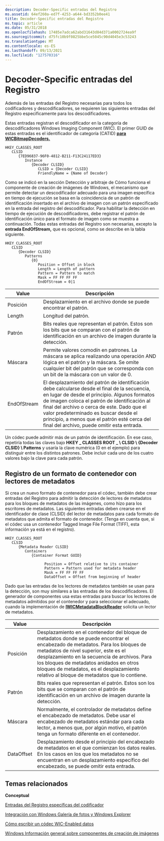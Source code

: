 ```yaml
---
description: Decoder-Specific entradas del Registro
ms.assetid: 64ef260a-ed7f-4253-a644-bd3352b0ee41
title: Decoder-Specific entradas del Registro
ms.topic: article
ms.date: 05/31/2018
ms.openlocfilehash: 17485e7adca62abd31643d84d371a0002724ea9f
ms.sourcegitcommit: d75fc10b9f0825bbe5ce5045c90d4045e3c53243
ms.translationtype: MT
ms.contentlocale: es-ES
ms.lasthandoff: 09/13/2021
ms.locfileid: "127570316"
---
```

# <a name="decoder-specific-registry-entries"></a>Decoder-Specific entradas del Registro


Además de las entradas del Registro necesarias para todos los codificadores y descodificadores, se requieren las siguientes entradas del Registro específicamente para los descodificadores.

Estas entradas registran el descodificador en la categoría de descodificadores Windows Imaging Component (WIC). El primer GUID de estas entradas es el identificador de categoría (CATID) [**para WICBitmapDecoders.**](/windows/desktop/api/Wincodec/nn-wincodec-iwicbitmapdecoder)

```
HKEY_CLASSES_ROOT
   CLSID
      {7ED96837-96F0-4812-B211-F13C24117ED3}
         Instance
            {Decoder CLSID}
               CLSID = {Decoder CLSID}
               FriendlyName = {Name of Decoder}
```

Como se [](-wic-howwicworks.md) indicó en la sección Detección y arbitraje de Cómo funciona el componente de creación de imágenes de Windows, el mecanismo que permite detectar un descodificador adecuado para una imagen específica en tiempo de ejecución se basa en la coincidencia de un patrón de identificación insertado en el archivo de imagen con un patrón especificado en la entrada del registro del descodificador. Para habilitar la detección en tiempo de ejecución de descodificadores, debe registrar el patrón de identificación único para el formato de imagen como se muestra a continuación. Todas estas entradas del Registro son necesarias, excepto la **entrada EndOfStream,** que es opcional, como se describe en la tabla siguiente.

```
HKEY_CLASSES_ROOT
   CLSID
      {Decoder CLSID}
         Patterns
            {0}
               Position = Offset in block
               Length = Length of pattern
               Pattern = Pattern to match
               Mask = FF FF FF FF
               EndOfStream = 0|1
```



| Value       | Descripción                                                                                                                                                                                                                                                                                                                     |
|-------------|---------------------------------------------------------------------------------------------------------------------------------------------------------------------------------------------------------------------------------------------------------------------------------------------------------------------------------|
| Posición    | Desplazamiento en el archivo donde se puede encontrar el patrón.                                                                                                                                                                                                                                                                        |
| Length      | Longitud del patrón.                                                                                                                                                                                                                                                                                                      |
| Patrón     | Bits reales que representan el patrón. Estos son los bits que se comparan con el patrón de identificación en un archivo de imagen durante la detección.                                                                                                                                                                                |
| Máscara        | Permite valores comodín en patrones. La máscara se aplica realizando una operación AND lógica en el patrón y la máscara. Se omite cualquier bit del patrón que se corresponda con un bit de la máscara con un valor de 0.                                                                                                       |
| EndOfStream | El desplazamiento del patrón de identificación debe calcularse desde el final de la secuencia, en lugar de desde el principio. Algunos formatos de imagen coloca el patrón de identificación al final del archivo o cerca de este. Dado que el valor predeterminado es buscar desde el principio, a menos que el patrón esté cerca del final del archivo, puede omitir esta entrada. |



 

Un códec puede admitir más de un patrón de identificación. En ese caso, repetiría todas las claves bajo **HKEY \_ CLASSES ROOT \_ \\ CLSID \\ {Decoder CLSID} \\ Patterns** y usaría la clave numérica (0 en el ejemplo) para distinguir entre los distintos patrones. Debe incluir cada uno de los cuatro valores bajo la clave para cada patrón.

## <a name="registering-a-container-format-with-metadata-readers"></a>Registro de un formato de contenedor con lectores de metadatos

Si crea un nuevo formato de contenedor para el códec, también debe crear entradas del Registro para admitir la detección de lectores de metadatos para los bloques de metadatos de las imágenes, como hizo para los escritores de metadatos. Las siguientes entradas deben crearse en el identificador de clase (CLSID) del lector de metadatos para cada formato de metadatos que admita el formato de contenedor. (Tenga en cuenta que, si el códec usa un contenedor Tagged Image File Format (TIFF), esta información ya está en el registro).

```
HKEY_CLASSES_ROOT
   CLSID
      {Metadata Reader CLSID}
         Containers
            {Container Format GUID}
               
                  Position = Offset relative to its container
                  Pattern = Pattern used for metadata header
                  Mask = FF FF FF FF
                  DataOffset = Offset from beginning of header
```

Dado que las entradas de los lectores de metadatos también se usan para la detección, son muy similares a las entradas de los descodificadores. El generador de componentes usa estas entradas para buscar los lectores de metadatos admitidos por el contenedor y para seleccionar el adecuado, cuando la implementación de [**IWICMetadataBlockReader**](/windows/desktop/api/Wincodecsdk/nn-wincodecsdk-iwicmetadatablockreader) solicita un lector de metadatos.



| Value      | Descripción                                                                                                                                                                                                                                                                 |
|------------|-----------------------------------------------------------------------------------------------------------------------------------------------------------------------------------------------------------------------------------------------------------------------------|
| Posición   | Desplazamiento en el contenedor del bloque de metadatos donde se puede encontrar el encabezado de metadatos. Para los bloques de metadatos de nivel superior, este es el desplazamiento en la secuencia de archivos. Para los bloques de metadatos anidados en otros bloques de metadatos, es el desplazamiento relativo al bloque de metadatos que lo contiene. |
| Patrón    | Bits reales que representan el patrón. Estos son los bits que se comparan con el patrón de identificación en un archivo de imagen durante la detección.                                                                                                                            |
| Máscara       | Normalmente, el controlador de metadatos define el encabezado de metadatos. Debe usar el encabezado de metadatos estándar para cada lector, a menos que, por algún motivo, el patrón tenga un formato diferente en el contenedor.                                                          |
| DataOffset | Desplazamiento desde el principio del encabezado de metadatos en el que comienzan los datos reales. En los casos en los que los metadatos no se encuentran en un desplazamiento específico del encabezado, se puede omitir esta entrada.                                                                            |



 

## <a name="related-topics"></a>Temas relacionados

<dl> <dt>

**Conceptual**
</dt> <dt>

[Entradas del Registro específicas del codificador](-wic-encoderregentries.md)
</dt> <dt>

[Integración con Windows Galería de fotos y Windows Explorer](-wic-integrationregentries.md)
</dt> <dt>

[Cómo escribir un códec WIC-Enabled datos](-wic-howtowriteacodec.md)
</dt> <dt>

[Windows Información general sobre componentes de creación de imágenes](-wic-about-windows-imaging-codec.md)
</dt> </dl>

 

 



